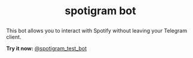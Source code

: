 # <p align="center"> spotigram bot 

This bot allows you to interact with Spotify without leaving your Telegram client.

**Try it now:** [@spotigram_test_bot](t.me/spotigram_test_bot)